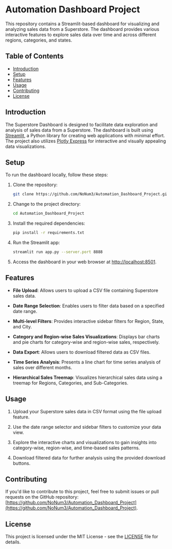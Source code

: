 # Automation Dashboard Project

This repository contains a Streamlit-based dashboard for visualizing and analyzing sales data from a Superstore. The dashboard provides various interactive features to explore sales data over time and across different regions, categories, and states. 

## Table of Contents

- [Introduction](#introduction)
- [Setup](#setup)
- [Features](#features)
- [Usage](#usage)
- [Contributing](#contributing)
- [License](#license)

## Introduction

The Superstore Dashboard is designed to facilitate data exploration and analysis of sales data from a Superstore. The dashboard is built using [Streamlit](https://streamlit.io/), a Python library for creating web applications with minimal effort. The project also utilizes [Plotly Express](https://plotly.com/python/plotly-express/) for interactive and visually appealing data visualizations.

## Setup

To run the dashboard locally, follow these steps:

1. Clone the repository:

   ```bash
   git clone https://github.com/NoNum3/Automation_Dashboard_Project.git
   ```

2. Change to the project directory:

   ```bash
   cd Automation_Dashboard_Project
   ```

3. Install the required dependencies:

   ```bash
   pip install -r requirements.txt
   ```

4. Run the Streamlit app:

   ```bash
   streamlit run app.py --server.port 8888
   ```

5. Access the dashboard in your web browser at [http://localhost:8501](http://localhost:8501).

## Features

- **File Upload**: Allows users to upload a CSV file containing Superstore sales data.

- **Date Range Selection**: Enables users to filter data based on a specified date range.

- **Multi-level Filters**: Provides interactive sidebar filters for Region, State, and City.

- **Category and Region-wise Sales Visualizations**: Displays bar charts and pie charts for category-wise and region-wise sales, respectively.

- **Data Export**: Allows users to download filtered data as CSV files.

- **Time Series Analysis**: Presents a line chart for time series analysis of sales over different months.

- **Hierarchical Sales Treemap**: Visualizes hierarchical sales data using a treemap for Regions, Categories, and Sub-Categories.

## Usage

1. Upload your Superstore sales data in CSV format using the file upload feature.

2. Use the date range selector and sidebar filters to customize your data view.

3. Explore the interactive charts and visualizations to gain insights into category-wise, region-wise, and time-based sales patterns.

4. Download filtered data for further analysis using the provided download buttons.

## Contributing

If you'd like to contribute to this project, feel free to submit issues or pull requests on the GitHub repository: [https://github.com/NoNum3/Automation_Dashboard_Project](https://github.com/NoNum3/Automation_Dashboard_Project).

## License

This project is licensed under the MIT License - see the [LICENSE](LICENSE) file for details.